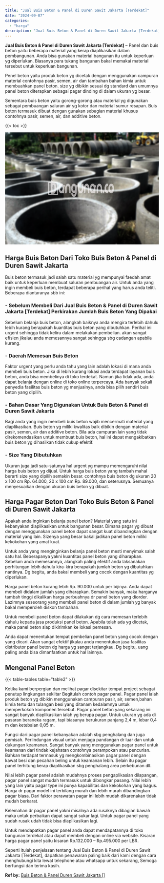 ```yaml
---
title: "Jual Buis Beton & Panel di Duren Sawit Jakarta [Terdekat]"
date: "2024-09-07"
categories: 
  - "harga"
description: "Jual Buis Beton & Panel di Duren Sawit Jakarta [Terdekat]. Seperti itulah penjelasan tentang Jual Buis Beton & Panel di Duren Sawit Jakarta [Terdekat], dap..."
---
```


**Jual Buis Beton & Panel di Duren Sawit Jakarta \[Terdekat\]** – Panel dan buis beton yaitu beberapa material yang kerap diaplikasikan dalam pembangunan. Anda bisa gunakan material bangunan itu untuk keperluan yg diperlukan. Biasanya para tukang bangunan bakal memakai material tersebut untuk keperluan bangunan.

Penel beton yaitu produk beton yg dicetak dengan menggunakan campuran material contohnya pasir, semen, air dan tambahan bahan kimia untuk membuahkan panel beton. size yg dibikin sesuai dg standard dan umumnya panel beton diterapkan sebagai pagar dinding di dalam ukuran yg besar.

Sementara buis beton yaitu gorong-gorong atau material yg digunakan sebagai pembuangan saluran air yg kotor dan material sumur resapan. Buis beton termasuk dibuat dengan gunakan sebagian material khusus contohnya pasir, semen, air, dan additive beton.

{{< toc >}}

![Jual Buis Beton & Panel di Duren Sawit Jakarta [Terdekat]](/images/jual-panel-buis-beton-murah-27.png)

## Harga Buis Beton Dari Toko Buis Beton & Panel di Duren Sawit Jakarta

Buis beton termasuk jadi salah satu material yg mempunyai faedah amat baik untuk keperluan membuat saluran pembuangan air. Untuk anda yang ingin membeli buis beton, terdapat beberapa perihal yang harus anda teliti. Beberapa diantaranya sbb ini:

### \- Sebelum Membeli Dari Jual Buis Beton & Panel di Duren Sawit Jakarta \[Terdekat\] Perkirakan Jumlah Buis Beton Yang Dipakai

Sebelum belanja buis beton, alangkah baiknya anda mengira terlebih dahulu lebih kurang berapakah kuantitas buis beton yang dibutuhkan. Perihal ini urgent sehingga tidak keliru dalam melakukan pembelian. akan sangat efisien jikalau anda memesannya sangat sehingga sbg cadangan apabila kurang.

### \- Daerah Memesan Buis Beton

Faktor urgent yang perlu anda tahu yang lain adalah lokasi di mana anda membeli buis beton. Jika di lebih kurang lokasi anda terdapat layanan buis beton, anda bisa membelinya di toko terdekat. Namun jika tidak ada, anda dapat belanja dengan online di toko online terpercaya. Ada banyak sekali penyedia fasilitas buis beton yg menjualnya, anda bisa pilih sendiri buis beton yang dipilih.

### \- Bahan Dasar Yang Digunakan Untuk Buis Beton & Panel di Duren Sawit Jakarta

Bagi anda yang ingin membeli buis beton wajib mencermati material yang diaplikasikan. Buis beton yg miliki kwalitas baik dibikin dengan material pasir, semen, air dan additive beton. Bila ada campuran lain yang tidak direkomendasikan untuk membuat buis beton, hal ini dapat mengakibatkan buis beton yg dihasilkan tidak cukup efektif.

### \- Size Yang Dibutuhkan

Ukuran juga jadi satu-satunya hal urgent yg mampu memengaruhi nilai harga buis beton yg dijual. Untuk harga buis beton yang tambah mahal berarti size yang dipilih semakin besar. contohnya buis beton dg ukuran 20 x 100 cm Rp. 64.000, 20 x 100 cm Rp. 89.000, dan seterusnya. Semuanya menyesuaikan dengan ukuran buis beton yg dibuat.

## Harga Pagar Beton Dari Toko Buis Beton & Panel di Duren Sawit Jakarta

Apakah anda inginkan belanja panel beton? Material yang satu ini kebanyakan diaplikasikan untuk bangunan besar. Dimana pagar yg dibuat dengan menggunakan panel beton dapat sangat kuat dibandingkan dengan material yang lain. Sizenya yang besar bakal jadikan panel beton miliki kekokohan yang amat kuat.

Untuk anda yang menginginkan belanja panel beton mesti menyimak salah satu hal. Beberapanya yakni kuantitas panel beton yang diharapkan. Sebelum anda memesannya, alangkah paling efektif anda laksanakan perhitungan lebih dahulu kira-kira berapakah jumlah beton yg dibutuhkan nantinya. Dg begitu, anda bakal membeli yang cocok dengan kuantitas yg diperlukan.

Harga panel beton kurang lebih Rp. 90.000 untuk per bijinya. Anda dapat membeli didalam jumlah yang diharapkan. Semakin banyak, maka harganya tambah tinggi dikalikan harga perbuahnya dr panel beton yang diorder. Lazimnya seseorang yang membeli panel beton di dalam jumlah yg banyak bakal memperoleh diskon tambahan.

Untuk membeli panel beton dapat dilakukan dg cara memesan terlebih dahulu kepada jasa produksi panel beton. Apabila telah ada yg dicetak, maka panel beton siap dikirimkan ke lokasi pemesan.

Anda dapat menentukan tempat pembelian panel beton yang cocok dengan yang dicari. Akan sangat efektif jikalau anda menentukan jasa fasilitas distributor panel beton dg harga yg sangat terjangkau. Dg begitu, uang paling anda bisa dimanfaatkan untuk hal lainnya.

## Mengenal Panel Beton

{{< table-tables table="table2" >}}

Ketika kami berpergian dan melihat pagar disekitar tempat project sebagai penutup lingkungan seklitar Begitulah contoh pagar panel. Pagar panel ialah produk beton yg dibikin menggunakan campuran pasir, air, semen,bahan kimia tertu dan tulangan besi yang ditanam kedalamnya untuk memperkokoh komponen tersebut. Pagar panel beton yang sekarang ini sangat banyak diaplikasikan ialah yg berupa pagar. Untuk ukuran yg ada di pasaran beraneka ragam, tapi biasanya berukuran panjang 2,4 m, lebar 0,4 m dan ketebalan 0,05 m.

Fungsi dari pagar panel kebanyakan adalah sbg penghalang dan juga pemisah. Perlindungan visual untuk menjaga pandangan dr luar dan untuk dukungan keamanan. Sangat banyak yang menggunakan pagar panel untuk keamanan dari tindak kejahatan contohnya perampokan atau pencurian. Bahkan terdapat termasuk yg mengkombinasikan pagar panel dengan kawat besi dan pecahan beling untuk keamanan lebih. Selain itu pagar panel terhitung kerap diaplikasikan sbg penghalang area perkebunan dll.

Nilai lebih pagar panel adalah mudahnya proses pengaplikasian dilapangan, pagar panel sangat mudah termasuk untuk dibongkar pasang. Nilai lebih yang lain yaitu pagar type ini punya kapabilitas dan kekokohan yang bagus. Harga dr pagar model ini terbilang murah dan lebih murah dibandingkan pagar biasa. Dari faktor perawatan pagar ini lebih mudah dikarenakan tidak mudah berkarat.

Kelemahan dr pagar panel yakni misalnya ada rusaknya dibagian bawah maka untuk perbaikan dapat sangat sukar lagi. Untuk pagar panel yang sudah rusak udah tidak bisa diaplikasikan lagi.

Untuk mendapatkan pagar panel anda dapat mendapatannya di toko bangunan terdekat atau dapat membeli dengan online via website. Kisaran harga pagar panel yaitu kisaran Rp.132.000 – Rp.495.000 per LBR.

Seperti itulah penjelasan tentang Jual Buis Beton & Panel di Duren Sawit Jakarta \[Terdekat\], dapatkan penawaran paling baik dari kami dengan cara menghubungi kita lewat telephone atau whatsapp untuk sekarang, Semoga berfungsi dan terima kasih.

**Ref by:** [Buis Beton & Panel Duren Sawit Jakarta []](https://id.wikipedia.org/wiki/Buis)
